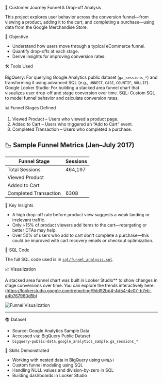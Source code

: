 🧭 Customer Journey Funnel & Drop-off Analysis

This project explores user behavior across the conversion funnel—from viewing a product, adding it to the cart, and completing a purchase—using data from the Google Merchandise Store.

🎯 Objective

- Understand how users move through a typical eCommerce funnel.
- Quantify drop-offs at each stage.
- Derive insights for improving conversion rates.

🛠 Tools Used

BigQuery: For querying Google Analytics public dataset (`ga_sessions_*`) and transforming it using advanced SQL (e.g., `UNNEST`, `CASE`, `COUNTIF`, `NULLIF`).
Google Looker Studio: For building a stacked area funnel chart that visualizes user drop-off and stage conversion over time.
SQL: Custom SQL to model funnel behavior and calculate conversion rates.

📊 Funnel Stages Defined

1. Viewed Product – Users who viewed a product page.
2. Added to Cart – Users who triggered an “Add to Cart” event.
3. Completed Transaction – Users who completed a purchase.

## 📉 Sample Funnel Metrics (Jan–July 2017)

| Funnel Stage              | Sessions |
|---------------------------|----------|
| Total Sessions            | 464,197  |
| Viewed Product            |    |
| Added to Cart             |    |
| Completed Transaction     | 6308    |


🧠 Key Insights

- A high drop-off rate before product view suggests a weak landing or irrelevant traffic.
- Only ~15% of product viewers add items to the cart—retargeting or better CTAs may help.
- Over 50% of users who add to cart don't complete a purchase—this could be improved with cart recovery emails or checkout optimization.

📄 SQL Code

The full SQL code used is in [`sql/funnel_analysis.sql`](sql/funnel_analysis.sql).

📈 Visualization

A stacked area funnel chart was built in Looker Studio** to show changes in stage conversions over time. You can explore the trends interactively here:
(https://lookerstudio.google.com/reporting/9dd92bd4-4d54-4e07-b7eb-a4b767960d5b)

![Funnel Visualization](lookml/funnel_chart_screenshot.png)

---

📚 Dataset

- Source: Google Analytics Sample Data  
- Accessed via: BigQuery Public Dataset  
- `bigquery-public-data.google_analytics_sample.ga_sessions_*`

📌 Skills Demonstrated

- Working with nested data in BigQuery using `UNNEST`
- Custom funnel modeling using SQL
- Handling NULL values and division-by-zero in SQL
- Building dashboards in Looker Studio

